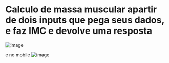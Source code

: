 # Calculo de massa muscular apartir de dois inputs que pega seus dados, e faz IMC  e devolve uma resposta 

![image](https://user-images.githubusercontent.com/91575842/184135634-3ba6fa74-ccb8-4cf2-8b08-24ff7a388f47.png)

e no mobile 
![image](https://user-images.githubusercontent.com/91575842/184135736-84cb8c63-1dcc-4934-9ce4-3aef763644a1.png)


